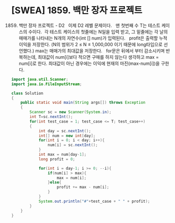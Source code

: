 
# [SWEA] 1859. 백만 장자 프로젝트

1859. 백만 장자 프로젝트 - D2
 
이제 D2 레벨 문제이다.
 
맨 첫번째 수 T는 테스트 케이스의 수이다. 
각 테스트 케이스의 첫줄에는 N일을 입력 받고,
그 밑줄에는 각 날의 매매가를 나타내는 N개의 자연수(int [] num)가 입력된다.
 
profit은 출력할 누적 이익을 저장한다.
(N의 범위가 2 ≤ N ≤ 1,000,000 이기 때문에 long타입으로 선언했다.)
max는 매매가의 최대값을 저장한다.
 
for문은 뒤에서 부터 감소시키며 반복하는데, 
최대값이 num[i]보다 적으면 구매를 하지 않는다 생각하고 max = num[i]로 한다.
최대값이 아닌 경우에는 이익에 현재의 마진(max-num[i])을 구한다.


```java
import java.util.Scanner;
import java.io.FileInputStream;

class Solution
{
	public static void main(String args[]) throws Exception
	{
		Scanner sc = new Scanner(System.in);
		int T=sc.nextInt();
		for(int test_case = 1; test_case <= T; test_case++)
		{
			int day = sc.nextInt();
			int[] num = new int[day];
			for(int i = 0; i < day; i++){
				num[i] = sc.nextInt();
			}
			int max = num[day-1];
			long profit = 0;

			for(int i = day-1; i >= 0; --i){
				if(num[i] > max){
					max = num[i];
				}else{
					profit += max - num[i];
				}
			}
			System.out.println("#"+test_case + " " + profit);
		}
	}
}
```